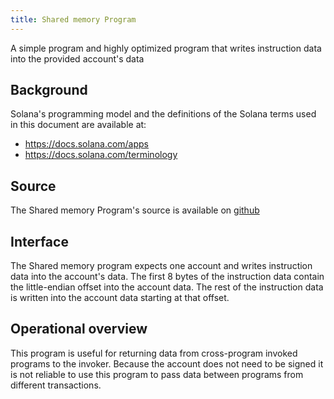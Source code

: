 ```yaml
---
title: Shared memory Program
---
```


A simple program and highly optimized program that writes instruction data into
the provided account's data

## Background

Solana's programming model and the definitions of the Solana terms used in this
document are available at:

- https://docs.solana.com/apps
- https://docs.solana.com/terminology

## Source

The Shared memory Program's source is available on
[github](https://github.com/solana-labs/solana-program-library)

## Interface

The Shared memory program expects one account and writes instruction data into
the account's data. The first 8 bytes of the instruction data contain the
little-endian offset into the account data. The rest of the instruction data is
written into the account data starting at that offset.

## Operational overview

This program is useful for returning data from cross-program invoked programs to
the invoker. Because the account does not need to be signed it is not reliable
to use this program to pass data between programs from different transactions.
